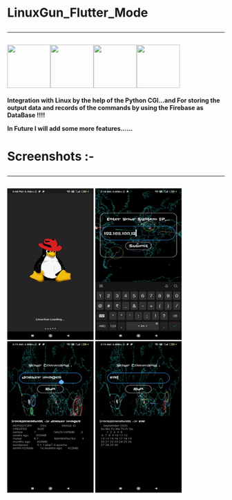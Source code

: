 # LinuxGun_Flutter_Mode <hr>
<div>
<img src="https://upload.wikimedia.org/wikipedia/commons/thumb/3/35/Tux.svg/1200px-Tux.svg.png" width=100px height=100px><img src="https://4.bp.blogspot.com/-g79HDRM---E/WJyyCctqLwI/AAAAAAAAAvY/T4iCOZ3cgrAAVF4A1EB6NFLSaidRFOEhwCPcB/s1600/python.png" width=100px height=100px><img src="https://ih1.redbubble.net/image.1057254628.1918/flat,750x,075,f-pad,750x1000,f8f8f8.u1.jpg" width=100px height=100px><img src="https://firebase.google.com/downloads/brand-guidelines/PNG/logo-vertical.png" width=100px height=100px>
</div>
<br><b>
Integration with Linux by the help of the Python CGI...and For storing the output data and records of the commands by using the Firebase as DataBase !!!!

In Future I will add some more features......
</b>
# Screenshots :-<hr>
<img src="screenshots/1l.jpg" width=200px height=350>    <img src="screenshots/2l.jpg" width=200px height=350>    <img src="screenshots/3l.jpg" width=200px height=350>    <img src="screenshots/4l.jpg" width=200px height=350>
